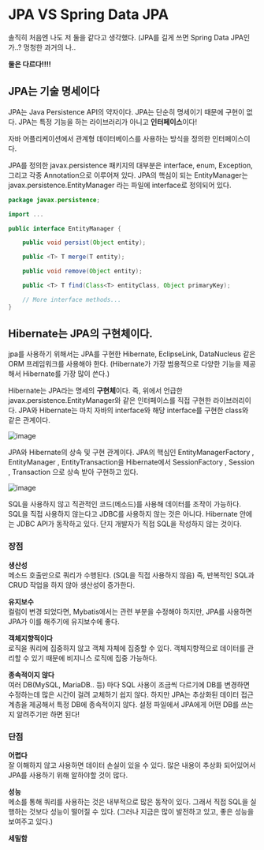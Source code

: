 # JPA VS Spring Data JPA
솔직히 처음엔 나도 저 둘을 같다고 생각했다. (JPA를 길게 쓰면 Spring Data JPA인가..? 멍청한 과거의 나..

**둘은 다르다!!!!**

## JPA는 기술 명세이다

 JPA는 Java Persistence API의 약자이다. JPA는 단순히 명세이기 때문에 구현이 없다. JPA는 특정 기능을 하는 라이브러리가 아니고 **인터페이스**이다!

 자바 어플리케이션에서 관계형 데이터베이스를 사용하는 방식을 정의한 인터페이스이다.
 
 JPA를 정의한 javax.persistence 패키지의 대부분은 interface, enum, Exception, 그리고 각종 Annotation으로 이루어져 있다. JPA의 핵심이 되는 EntityManager는 javax.persistence.EntityManager 라는 파일에 interface로 정의되어 있다.

~~~ java
package javax.persistence;

import ...

public interface EntityManager {

    public void persist(Object entity);

    public <T> T merge(T entity);

    public void remove(Object entity);

    public <T> T find(Class<T> entityClass, Object primaryKey);

    // More interface methods...
}
~~~

## Hibernate는 JPA의 구현체이다. 
jpa를 사용하기 위해서는 JPA를 구현한 Hibernate, EclipseLink, DataNucleus 같은 ORM 프레임워크를 사용해야 한다.
(Hibernate가 가장 범용적으로 다양한 기능을 제공해서 Hibernate를 가장 많이 쓴다.)

Hibernate는 JPA라는 명세의 **구현체**이다. 즉, 위에서 언급한 javax.persistence.EntityManager와 같은 인터페이스를 직접 구현한 라이브러리이다. 
JPA와 Hibernate는 마치 자바의 interface와 해당 interface를 구현한 class와 같은 관계이다. 

![image](https://user-images.githubusercontent.com/66578746/232967339-874551b7-275e-437d-b009-402052636f22.png)

JPA와 Hibernate의 상속 및 구현 관계이다.
JPA의 핵심인 EntityManagerFactory , EntityManager , EntityTransaction을
Hibernate에서 SessionFactory , Session , Transaction 으로 상속 받아 구현하고 있다.


![image](https://user-images.githubusercontent.com/66578746/232967315-c268f1ab-daa1-43ba-9142-f76cfeda99db.png)

SQL을 사용하지 않고 직관적인 코드(메소드)를 사용해 데이터를 조작이 가능하다.
SQL을 직접 사용하지 않는다고 JDBC를 사용하지 않는 것은 아니다.
Hibernate 안에는 JDBC API가 동작하고 있다. 단지 개발자가 직접 SQL을 작성하지 않는 것이다.
 
### 장점
**생산성** <br/>
메소드 호출만으로 쿼리가 수행된다. (SQL을 직접 사용하지 않음)
즉, 반복적인 SQL과 CRUD 작업을 하지 않아 생산성이 증가한다.

**유지보수**<br/>
컬럼이 변경 되었다면, Mybatis에서는 관련 부분을 수정해야 하지만, JPA를 사용하면 JPA가 이를 해주기에 유지보수에 좋다. 

**객체지향적이다**<br/>
로직을 쿼리에 집중하지 않고 객체 자체에 집중할 수 있다. 
객체지향적으로 데이터를 관리할 수 있기 때문에 비지니스 로직에 집중 가능하다.

**종속적이지 않다** <br/>
여러 DB(MySQL, MariaDB.. 등) 마다 SQL 사용이 조금씩 다르기에 DB를 변경하면 수정하는데 많은 시간이 걸려 교체하기 쉽지 않다.
하지만 JPA는 추상화된 데이터 접근 계층을 제공해서 특정 DB에 종속적이지 않다. 설정 파일에서 JPA에게 어떤 DB를 쓰는지 알려주기만 하면 된다!

### 단점

**어렵다** <br/>
잘 이해하지 않고 사용하면 데이터 손실이 있을 수 있다.
많은 내용이 추상화 되어있어서 JPA를 사용하기 위해 알하야할 것이 많다.

**성능** <br/>
메소를 통해 쿼리를 사용하는 것은 내부적으로 많은 동작이 있다. 
그래서 직접 SQL을 실행하는 것보다 성능이 떨어질 수 있다. (그러나 지금은 많이 발전하고 있고, 좋은 성능을 보여주고 있다.)

**세밀함** <br/>

 
 
